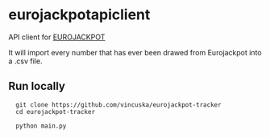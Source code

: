 # eurojackpotapiclient

API client for [EUROJACKPOT](https://www.eurojackpot.com/)

It will import every number that has ever been drawed from Eurojackpot into a .csv file.

## Run locally

```batch
  git clone https://github.com/vincuska/eurojackpot-tracker
  cd eurojackpot-tracker
```

```batch
  python main.py
```
